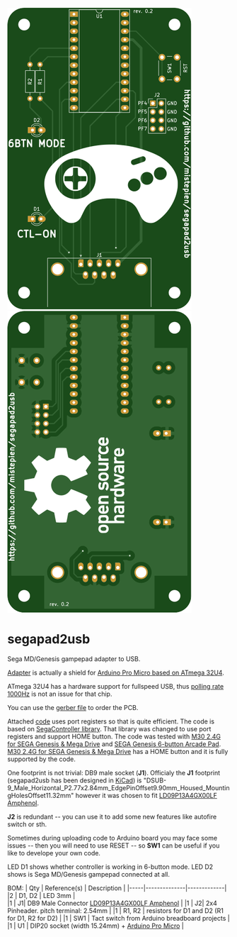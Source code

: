 ![alt text](https://github.com/mistepien/segapad2usb/blob/main/top.svg)
![alt text](https://github.com/mistepien/segapad2usb/blob/main/bottom.svg)

# segapad2usb
Sega MD/Genesis gampepad adapter to USB.

<a href="https://github.com/mistepien/segapad2usb/blob/main/segapad2usb.pdf">Adapter</a> is actually a shield for 
<a href="https://learn.sparkfun.com/tutorials/pro-micro--fio-v3-hookup-guide/hardware-overview-pro-micro">Arduino Pro Micro based on ATmega 32U4</a>.

ATmega 32U4 has a hardware support for fullspeed USB, thus <a href="https://wiki.archlinux.org/title/mouse_polling_rate">polling rate 1000Hz</a> is not an issue for that chip.

You can use the <a href="https://github.com/mistepien/segapad2usb/blob/main/gerber.zip">gerber file<a> to order the PCB.

Attached <a href="https://github.com/mistepien/joy2usb/tree/main/firmware">code</a> uses port registers so that is quite efficient. The code is based on <a href="https://github.com/jonthysell/SegaController">SegaController library</a>. That library was changed to use port registers and support HOME button. The code was tested with <a href="https://www.8bitdo.com/m30-2-4g/">M30 2.4G for SEGA Genesis & Mega Drive</a> and <a href="https://retro-bit.com/sega-genesis-6-button-arcade-pad-black.html">SEGA Genesis 6-button Arcade Pad</a>. <a href="https://www.8bitdo.com/m30-2-4g/">M30 2.4G for SEGA Genesis & Mega Drive</a> has a HOME button and it is fully supported by the code.

One footprint is not trivial: DB9 male socket (<b>J1</b>). Officialy the <b>J1</b> footprint (segapad2usb has been designed in <a href="https://www.kicad.org/">KiCad</a>) is "DSUB-9_Male_Horizontal_P2.77x2.84mm_EdgePinOffset9.90mm_Housed_MountingHolesOffset11.32mm" however it was chosen to fit <a href="https://www.tme.eu/pl/en/details/ld09p13a4gx00lf/d-sub-plugs-and-sockets/amphenol-communications-solutions/">LD09P13A4GX00LF Amphenol</a>.

<b>J2</b> is redundant -- you can use it to add some new features like autofire switch or sth.

Sometimes during uploading code to Arduino board you may face some issues -- then you will need to use RESET -- so <b>SW1</b> can be useful if you like to develope your own code.

LED D1 shows whether controller is working in 6-button mode. LED D2 shows is Sega MD/Genesis gampepad connected at all.

BOM:
| Qty	| Reference(s) | Description |
|-----|--------------|-------------|
|2 | D1, D2 | LED 3mm |  
|1 |	J1|	DB9 Male Connector <a href="https://www.tme.eu/pl/en/details/ld09p13a4gx00lf/d-sub-plugs-and-sockets/amphenol-communications-solutions/">LD09P13A4GX00LF Amphenol</a> |
|1 |	J2|	2x4 Pinheader. pitch terminal: 2.54mm |
|1 | R1, R2 | resistors for D1 and D2 (R1 for D1, R2 for D2) |
|1 | SW1 | Tact switch from Arduino breadboard projects |
|1 | U1 |	DIP20 socket (width 15.24mm) + <a href="https://learn.sparkfun.com/tutorials/pro-micro--fio-v3-hookup-guide/hardware-overview-pro-micro">Arduino Pro Micro</a> |



